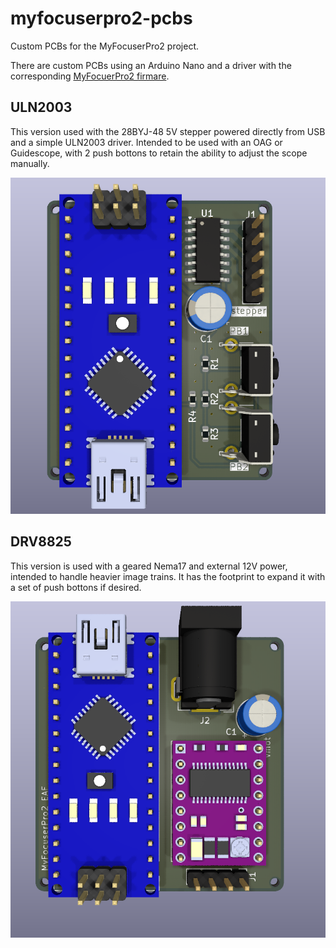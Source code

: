 # myfocuserpro2-pcbs

Custom PCBs for the MyFocuserPro2 project.

There are custom PCBs using an Arduino Nano and a driver with the corresponding [MyFocuerPro2 firmare](https://sourceforge.net/projects/arduinoascomfocuserpro2diy/).


## ULN2003

This version used with the 28BYJ-48 5V stepper powered directly from USB and a simple ULN2003 driver.
Intended to be used with an OAG or Guidescope, with 2 push bottons to retain the ability to adjust the scope manually.

![ULN2003 Driver](images/uln2003.png)


## DRV8825

This version is used with a geared Nema17 and external 12V power, intended to handle heavier image trains.
It has the footprint to expand it with a set of push bottons if desired.

![DRV8825](images/drv8825-minimal.png)